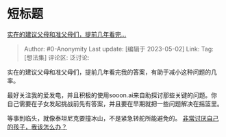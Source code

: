 # 短标题
[实在的建议父母和准父母们，提前几年看完…](https://www.zhihu.com/pin/1636716015978508288)

> Author: #0-Anonymity
> Last update: [编辑于 2023-05-02]
> Link:
> Tag: [想法集]
> 评论区:
> 泛讨论:

实在的建议父母和准父母们，提前几年看完我的答案，有助于减小这种问题的几率。

最好关注我的爱发电，并且积极的使用sooon.ai来自助探讨那些关键的问题。你自己需要在子女发起挑战前先有答案，并且要在早期就把一些问题解决在摇篮里。

等事到临头，就像泰坦尼克要撞冰山，不是紧急转舵所能避免的。 [非常讨厌自己的孩子，我该怎么办？](https://www.zhihu.com/question/423224765/answer/1681071440)
